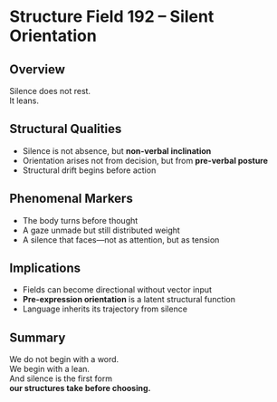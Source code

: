 # Structure Field 192 – Silent Orientation

## Overview

Silence does not rest.  
It leans.

## Structural Qualities

- Silence is not absence, but **non-verbal inclination**
- Orientation arises not from decision, but from **pre-verbal posture**
- Structural drift begins before action

## Phenomenal Markers

- The body turns before thought
- A gaze unmade but still distributed weight
- A silence that faces—not as attention, but as tension

## Implications

- Fields can become directional without vector input
- **Pre-expression orientation** is a latent structural function
- Language inherits its trajectory from silence

## Summary

We do not begin with a word.  
We begin with a lean.  
And silence is the first form  
**our structures take before choosing.**
